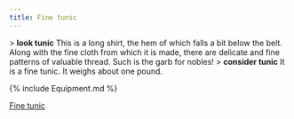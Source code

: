 ```yaml
---
title: Fine tunic
---
```


\> **look tunic**
This is a long shirt, the hem of which falls a bit below the belt.
Along with the fine cloth from which it is made, there are delicate
and
fine patterns of valuable thread. Such is the garb for nobles!
\> **consider tunic**
It is a fine tunic.
It weighs about one pound.

{% include Equipment.md %}

[Fine tunic](Category:_Cloth_equipment "wikilink")